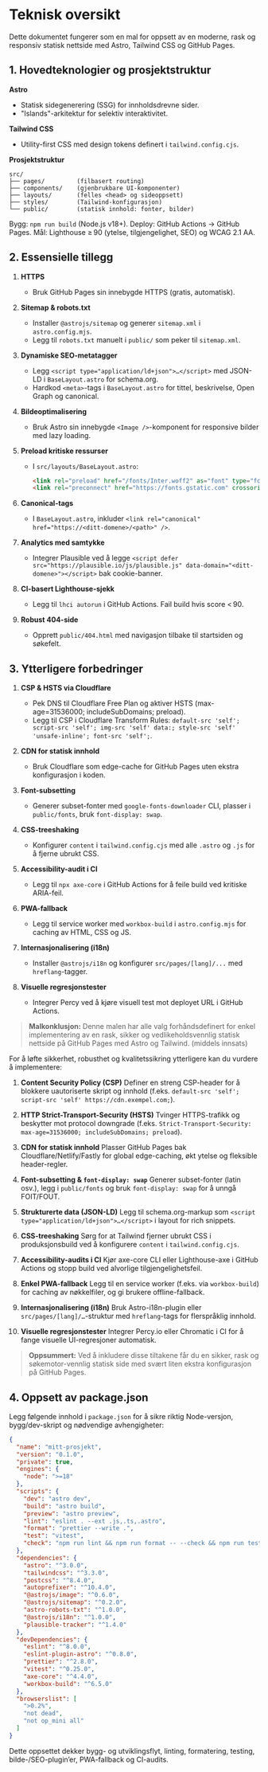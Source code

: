 # Teknisk oversikt

Dette dokumentet fungerer som en mal for oppsett av en moderne, rask og responsiv statisk nettside med Astro, Tailwind CSS og GitHub Pages.

## 1. Hovedteknologier og prosjektstruktur

**Astro**

* Statisk sidegenerering (SSG) for innholdsdrevne sider.
* "Islands"-arkitektur for selektiv interaktivitet.

**Tailwind CSS**

* Utility-first CSS med design tokens definert i `tailwind.config.cjs`.

**Prosjektstruktur**

```
src/
├── pages/         (filbasert routing)
├── components/    (gjenbrukbare UI-komponenter)
├── layouts/       (felles <head> og sideoppsett)
├── styles/        (Tailwind-konfigurasjon)
└── public/        (statisk innhold: fonter, bilder)
```

Bygg: `npm run build` (Node.js v18+).
Deploy: GitHub Actions → GitHub Pages.
Mål: Lighthouse ≥ 90 (ytelse, tilgjengelighet, SEO) og WCAG 2.1 AA.

## 2. Essensielle tillegg

1. **HTTPS**

   * Bruk GitHub Pages sin innebygde HTTPS (gratis, automatisk).

2. **Sitemap & robots.txt**

   * Installer `@astrojs/sitemap` og generer `sitemap.xml` i `astro.config.mjs`.
   * Legg til `robots.txt` manuelt i `public/` som peker til `sitemap.xml`.

3. **Dynamiske SEO-metatagger**

   * Legg `<script type="application/ld+json">…</script>` med JSON-LD i `BaseLayout.astro` for schema.org.
   * Hardkod `<meta>`-tags i `BaseLayout.astro` for tittel, beskrivelse, Open Graph og canonical.

4. **Bildeoptimalisering**

   * Bruk Astro sin innebygde `<Image />`-komponent for responsive bilder med lazy loading.

5. **Preload kritiske ressurser**

   * I `src/layouts/BaseLayout.astro`:<br>

     ```html
     <link rel="preload" href="/fonts/Inter.woff2" as="font" type="font/woff2" crossorigin font-display="swap">
     <link rel="preconnect" href="https://fonts.gstatic.com" crossorigin>
     ```

6. **Canonical-tags**

   * I `BaseLayout.astro`, inkluder `<link rel="canonical" href="https://<ditt-domene>/<path>" />`.

7. **Analytics med samtykke**

   * Integrer Plausible ved å legge `<script defer src="https://plausible.io/js/plausible.js" data-domain="<ditt-domene>"></script>` bak cookie-banner.

8. **CI-basert Lighthouse-sjekk**

   * Legg til `lhci autorun` i GitHub Actions. Fail build hvis score < 90.

9. **Robust 404-side**

   * Opprett `public/404.html` med navigasjon tilbake til startsiden og søkefelt.

## 3. Ytterligere forbedringer

1. **CSP & HSTS via Cloudflare**

   * Pek DNS til Cloudflare Free Plan og aktiver HSTS (max-age=31536000; includeSubDomains; preload).
   * Legg til CSP i Cloudflare Transform Rules: `default-src 'self'; script-src 'self'; img-src 'self' data:; style-src 'self' 'unsafe-inline'; font-src 'self';`.

2. **CDN for statisk innhold**

   * Bruk Cloudflare som edge-cache for GitHub Pages uten ekstra konfigurasjon i koden.

3. **Font-subsetting**

   * Generer subset-fonter med `google-fonts-downloader` CLI, plasser i `public/fonts`, bruk `font-display: swap`.

4. **CSS-treeshaking**

   * Konfigurer `content` i `tailwind.config.cjs` med alle `.astro` og `.js` for å fjerne ubrukt CSS.

5. **Accessibility-audit i CI**

   * Legg til `npx axe-core` i GitHub Actions for å feile build ved kritiske ARIA-feil.

6. **PWA-fallback**

   * Legg til service worker med `workbox-build` i `astro.config.mjs` for caching av HTML, CSS og JS.

7. **Internasjonalisering (i18n)**

   * Installer `@astrojs/i18n` og konfigurer `src/pages/[lang]/...` med `hreflang`-tagger.

8. **Visuelle regresjonstester**

   * Integrer Percy ved å kjøre visuell test mot deployet URL i GitHub Actions.

> **Malkonklusjon:**
> Denne malen har alle valg forhåndsdefinert for enkel implementering av en rask, sikker og vedlikeholdsvennlig statisk nettside på GitHub Pages med Astro og Tailwind. (middels innsats)

For å løfte sikkerhet, robusthet og kvalitetssikring ytterligere kan du vurdere å implementere:

1. **Content Security Policy (CSP)**
   Definer en streng CSP-header for å blokkere uautoriserte skript og innhold (f.eks. `default-src 'self'; script-src 'self' https://cdn.exempel.com;`).

2. **HTTP Strict-Transport-Security (HSTS)**
   Tvinger HTTPS-trafikk og beskytter mot protocol downgrade (f.eks. `Strict-Transport-Security: max-age=31536000; includeSubDomains; preload`).

3. **CDN for statisk innhold**
   Plasser GitHub Pages bak Cloudflare/Netlify/Fastly for global edge-caching, økt ytelse og fleksible header-regler.

4. **Font-subsetting & `font-display: swap`**
   Generer subset-fonter (latin osv.), legg i `public/fonts` og bruk `font-display: swap` for å unngå FOIT/FOUT.

5. **Strukturerte data (JSON-LD)**
   Legg til schema.org-markup som `<script type="application/ld+json">…</script>` i layout for rich snippets.

6. **CSS-treeshaking**
   Sørg for at Tailwind fjerner ubrukt CSS i produksjonsbuild ved å konfigurere `content` i `tailwind.config.cjs`.

7. **Accessibility-audits i CI**
   Kjør axe-core CLI eller Lighthouse-axe i GitHub Actions og stopp build ved alvorlige tilgjengelighetsfeil.

8. **Enkel PWA-fallback**
   Legg til en service worker (f.eks. via `workbox-build`) for caching av nøkkelfiler, og gi brukere offline-fallback.

9. **Internasjonalisering (i18n)**
   Bruk Astro-i18n-plugin eller `src/pages/[lang]/…`-struktur med `hreflang`-tags for flerspråklig innhold.

10. **Visuelle regresjonstester**
    Integrer Percy.io eller Chromatic i CI for å fange visuelle UI-regresjoner automatisk.

> **Oppsummert:**
> Ved å inkludere disse tiltakene får du en sikker, rask og søkemotor-vennlig statisk side med svært liten ekstra konfigurasjon på GitHub Pages.

## 4. Oppsett av package.json

Legg følgende innhold i `package.json` for å sikre riktig Node-versjon, bygg/dev-skript og nødvendige avhengigheter:

```json
{
  "name": "mitt-prosjekt",
  "version": "0.1.0",
  "private": true,
  "engines": {
    "node": ">=18"
  },
  "scripts": {
    "dev": "astro dev",
    "build": "astro build",
    "preview": "astro preview",
    "lint": "eslint . --ext .js,.ts,.astro",
    "format": "prettier --write .",
    "test": "vitest",
    "check": "npm run lint && npm run format -- --check && npm run test"
  },
  "dependencies": {
    "astro": "^3.0.0",
    "tailwindcss": "^3.3.0",
    "postcss": "^8.4.0",
    "autoprefixer": "^10.4.0",
    "@astrojs/image": "^0.6.0",
    "@astrojs/sitemap": "^0.2.0",
    "astro-robots-txt": "^1.0.0",
    "@astrojs/i18n": "^1.0.0",
    "plausible-tracker": "^1.4.0"
  },
  "devDependencies": {
    "eslint": "^8.0.0",
    "eslint-plugin-astro": "^0.8.0",
    "prettier": "^2.8.0",
    "vitest": "^0.25.0",
    "axe-core": "^4.4.0",
    "workbox-build": "^6.5.0"
  },
  "browserslist": [
    ">0.2%",
    "not dead",
    "not op_mini all"
  ]
}
```

Dette oppsettet dekker bygg- og utviklingsflyt, linting, formatering, testing, bilde-/SEO-plugin’er, PWA-fallback og CI-audits.
